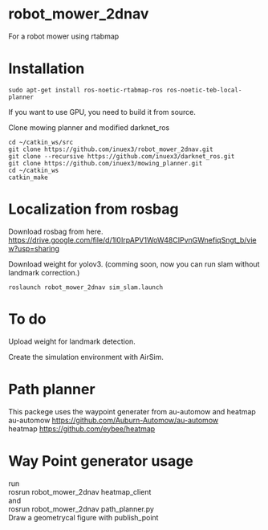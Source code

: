 # robot_mower_2dnav
For a robot mower using rtabmap

# Installation 

```
sudo apt-get install ros-noetic-rtabmap-ros ros-noetic-teb-local-planner
```
If you want to use GPU, you need to build it from source.


Clone mowing planner and modified darknet_ros   
```
cd ~/catkin_ws/src
git clone https://github.com/inuex3/robot_mower_2dnav.git
git clone --recursive https://github.com/inuex3/darknet_ros.git
git clone https://github.com/inuex3/mowing_planner.git
cd ~/catkin_ws
catkin_make
```

# Localization from rosbag
Download rosbag from here.
https://drive.google.com/file/d/1l0IrpAPV1WoW48CIPvnGWnefiqSngt_b/view?usp=sharing

Download weight for yolov3.
(comming soon, now you can run slam without landmark correction.)

```
roslaunch robot_mower_2dnav sim_slam.launch
```

# To do
Upload weight for landmark detection.

Create the simulation environment with AirSim.

# Path planner
This packege uses the waypoint generater from au-automow and heatmap  
au-automow https://github.com/Auburn-Automow/au-automow  
heatmap https://github.com/eybee/heatmap

# Way Point generator usage
run  
rosrun robot_mower_2dnav heatmap_client  
and  
rosrun robot_mower_2dnav path_planner.py  
Draw a geometrycal figure with publish_point
 
